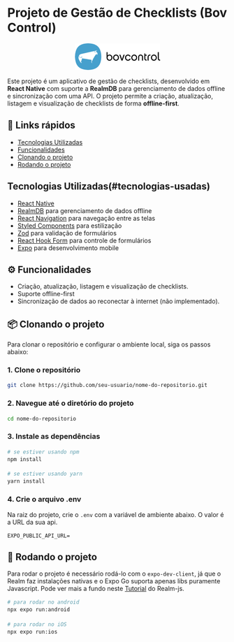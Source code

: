 # Projeto de Gestão de Checklists (Bov Control)

<p align="center">
  <img src="./src/assets/images/bov-full-logo.png" alt="Bov Control logo" />
</p>

Este projeto é um aplicativo de gestão de checklists, desenvolvido em **React Native** com suporte a **RealmDB** para gerenciamento de dados offline e sincronização com uma API. O projeto permite a criação, atualização, listagem e visualização de checklists de forma **offline-first**.

## 🔗 Links rápidos

- [Tecnologias Utilizadas](#-tecnologias-utilizadas)
- [Funcionalidades](#-funcionalidades)
- [Clonando o projeto](#-clonando-o-projeto)
- [Rodando o projeto](#-rodando-o-projeto)

## Tecnologias Utilizadas(#tecnologias-usadas)

- [React Native](https://reactnative.dev/)
- [RealmDB](https://realm.io/) para gerenciamento de dados offline
- [React Navigation](https://reactnavigation.org/) para navegação entre as telas
- [Styled Components](https://styled-components.com/) para estilização
- [Zod](https://zod.dev/) para validação de formulários
- [React Hook Form](https://react-hook-form.com/) para controle de formulários
- [Expo](https://docs.expo.dev/) para desenvolvimento mobile

## ⚙️ Funcionalidades

- Criação, atualização, listagem e visualização de checklists.
- Suporte offline-first
- Sincronização de dados ao reconectar à internet (não implementado).

## 📦 Clonando o projeto

Para clonar o repositório e configurar o ambiente local, siga os passos abaixo:

### 1. Clone o repositório

```bash
git clone https://github.com/seu-usuario/nome-do-repositorio.git
```

### 2. Navegue até o diretório do projeto

```bash
cd nome-do-repositorio
```

### 3. Instale as dependências

```bash
# se estiver usando npm
npm install

# se estiver usando yarn
yarn install
```

### 4. Crie o arquivo .env

Na raiz do projeto, crie o `.env` com a variável de ambiente abaixo. O valor é a URL da sua api.

```env
EXPO_PUBLIC_API_URL=
```

## 🚀 Rodando o projeto

Para rodar o projeto é necessário rodá-lo com o `expo-dev-client`, já que o Realm faz instalações nativas e o Expo Go suporta apenas libs puramente Javascript.
Pode ver mais a fundo neste [Tutorial](https://www.mongodb.com/pt-br/docs/atlas/device-sdks/sdk/react-native/bootstrap-with-expo/#build-and-run-the-application) do Realm-js.

```bash
# para rodar no android
npx expo run:android

# para rodar no iOS
npx expo run:ios
```
